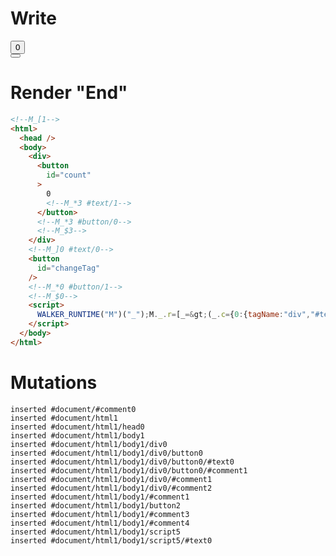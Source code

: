 # Write
  <!--M_[1--><div><button id=count>0<!--M_*3 #text/1--></button><!--M_*3 #button/0--><!--M_$3--></div><!--M_]0 #text/0--><button id=changeTag></button><!--M_*0 #button/1--><!--M_$0--><script>WALKER_RUNTIME("M")("_");M._.r=[_=>(_.c={0:{tagName:"div","#text/0!":_.a={},"#text/0(":"div"},1:_.a,2:{"#childScope/0":_.b={count:0}},3:_.b}),3,"__tests__/tags/counter.marko_0_count",0,"__tests__/template.marko_0_tagName",0];M._.w()</script>


# Render "End"
```html
<!--M_[1-->
<html>
  <head />
  <body>
    <div>
      <button
        id="count"
      >
        0
        <!--M_*3 #text/1-->
      </button>
      <!--M_*3 #button/0-->
      <!--M_$3-->
    </div>
    <!--M_]0 #text/0-->
    <button
      id="changeTag"
    />
    <!--M_*0 #button/1-->
    <!--M_$0-->
    <script>
      WALKER_RUNTIME("M")("_");M._.r=[_=&gt;(_.c={0:{tagName:"div","#text/0!":_.a={},"#text/0(":"div"},1:_.a,2:{"#childScope/0":_.b={count:0}},3:_.b}),3,"__tests__/tags/counter.marko_0_count",0,"__tests__/template.marko_0_tagName",0];M._.w()
    </script>
  </body>
</html>
```

# Mutations
```
inserted #document/#comment0
inserted #document/html1
inserted #document/html1/head0
inserted #document/html1/body1
inserted #document/html1/body1/div0
inserted #document/html1/body1/div0/button0
inserted #document/html1/body1/div0/button0/#text0
inserted #document/html1/body1/div0/button0/#comment1
inserted #document/html1/body1/div0/#comment1
inserted #document/html1/body1/div0/#comment2
inserted #document/html1/body1/#comment1
inserted #document/html1/body1/button2
inserted #document/html1/body1/#comment3
inserted #document/html1/body1/#comment4
inserted #document/html1/body1/script5
inserted #document/html1/body1/script5/#text0
```